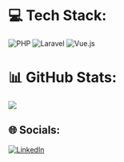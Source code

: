 
# 💻 Tech Stack:
![PHP](https://img.shields.io/badge/php-%23777BB4.svg?style=for-the-badge&logo=php&logoColor=white) ![Laravel](https://img.shields.io/badge/laravel-%23FF2D20.svg?style=for-the-badge&logo=laravel&logoColor=white) ![Vue.js](https://img.shields.io/badge/vue.js-%2335495e.svg?style=for-the-badge&logo=vuedotjs&logoColor=%234FC08D)


# 📊 GitHub Stats:
![](https://github-readme-stats.vercel.app/api?username=miladfathi021&theme=vue&hide_border=false&include_all_commits=false&count_private=true)<br/>

## 🌐 Socials:
[![LinkedIn](https://img.shields.io/badge/LinkedIn-%230077B5.svg?logo=linkedin&logoColor=white)](https://linkedin.com/in/miladfathi) 
<!-- Proudly created with GPRM ( https://gprm.itsvg.in ) -->
